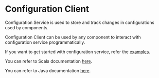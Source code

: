 Configuration Client
====================

Configuration Service is used to store and track changes in configurations used by components.

Configuration Client can be used by any component to interact with configuration service programmatically.

If you want to get started with configuration service, refer the [examples](https://tmtsoftware.github.io/csw-prod/services/config.html).

You can refer to Scala documentation [here](https://tmtsoftware.github.io/csw-prod/api/scala/csw/services/config/client/index.html).

You can refer to Java documentation [here](https://tmtsoftware.github.io/csw-prod/api/java/?/index.html).